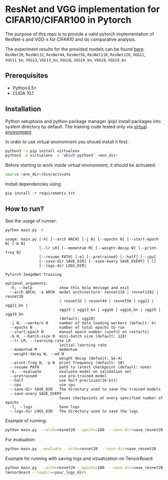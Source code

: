# ResNet and VGG implementation for CIFAR10/CIFAR100 in Pytorch
The purpose of this repo is to provide a valid pytorch implementation of ResNet-s and VGG-s for CIFAR10 and do comparative analysis.

The experiment results for the provided models can be found [here](results):
`ResNet20`, `ResNet32`, `ResNet44`, `ResNet56`, `ResNet110`, `ResNet120`, `VGG11`, `VGG11_bn`, `VGG13`, `VGG13_bn`, `VGG16`, `VGG16_bn`, `VGG19`, `VGG19_bn` 

## Prerequisites
* Python3.5+
* CUDA 10.1

## Installation
Python setuptools and python package manager (pip) install packages into system directory by default.  The training code tested only via [virtual environment](https://docs.python.org/3/tutorial/venv.html).

In order to use virtual environment you should install it first:

```bash
python3 -m pip install virtualenv
python3 -m virtualenv -p `which python3` <env_dir>
```

Before starting to work inside virtual environment, it should be activated:

```bash
source <env_dir>/bin/activate
```

Install dependencies using:

```
pip install -r requirements.txt
```

## How to run?
See the usage of runner:
```bash
python main.py -h
```
```
usage: main.py [-h] [--arch ARCH] [-j N] [--epochs N] [--start-epoch N] [-b N]
               [--lr LR] [--momentum M] [--weight-decay W] [--print-freq N]
               [--resume PATH] [-e] [--pretrained] [--half] [--cpu]
               [--save-dir SAVE_DIR] [--save-every SAVE_EVERY] [-l]
               [--logs-dir LOGS_DIR]

PyTorch ImageNet Training

optional arguments:
  -h, --help            show this help message and exit
  --arch ARCH, -a ARCH  model architecture: resnet110 | resnet1202 | resnet20
                        | resnet32 | resnet44 | resnet56 | vgg11 | vgg11_bn |
                        vgg13 | vgg13_bn | vgg16 | vgg16_bn | vgg19 | vgg19_bn
                        (default: vgg19)
  -j N, --workers N     number of data loading workers (default: 4)
  --epochs N            number of total epochs to run
  --start-epoch N       manual epoch number (useful on restarts)
  -b N, --batch-size N  mini-batch size (default: 128)
  --lr LR, --learning-rate LR
                        initial learning rate
  --momentum M          momentum
  --weight-decay W, --wd W
                        weight decay (default: 5e-4)
  --print-freq N, -p N  print frequency (default: 20)
  --resume PATH         path to latest checkpoint (default: none)
  -e, --evaluate        evaluate model on validation set
  --pretrained          use pre-trained model
  --half                use half-precision(16-bit)
  --cpu                 use cpu
  --save-dir SAVE_DIR   The directory used to save the trained models
  --save-every SAVE_EVERY
                        Saves checkpoints at every specified number of epochs
  -l, --logs            Save logs
  --logs-dir LOGS_DIR   The directory used to save the logs
```

Example of running:
```bash
python main.py  --arch=resnet20 --epochs=100  --save-dir=save_resnet20
```
For evaluation:
```bash
python main.py --evaluate --arch=resnet20  --save-dir=save_resnet20
```

Example for running with saving logs and vizualization on TensorBoard:
```bash
python main.py  --arch=resnet20 --epochs=100  --save-dir=save_resnet20 -l --logs-dir=<your_logs_dir>
tensorboard --logdir=<your_logs_dir>
```
